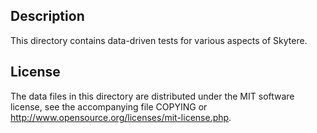 Description
------------

This directory contains data-driven tests for various aspects of Skytere.

License
--------

The data files in this directory are distributed under the MIT software
license, see the accompanying file COPYING or
http://www.opensource.org/licenses/mit-license.php.

